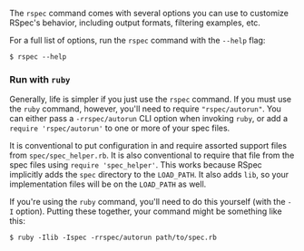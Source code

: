 The `rspec` command comes with several options you can use to customize RSpec's
behavior, including output formats, filtering examples, etc.

For a full list of options, run the `rspec` command with the `--help` flag:

    $ rspec --help

### Run with `ruby`

Generally, life is simpler if you just use the `rspec` command. If you must use the `ruby`
command, however, you'll need to require `"rspec/autorun"`. You can
either pass a `-rrspec/autorun` CLI option when invoking `ruby`, or add
a `require 'rspec/autorun'` to one or more of your spec files.

It is conventional to put configuration in and require assorted support files
from `spec/spec_helper.rb`. It is also conventional to require that file from
the spec files using `require 'spec_helper'`. This works because RSpec
implicitly adds the `spec` directory to the `LOAD_PATH`. It also adds `lib`, so
your implementation files will be on the `LOAD_PATH` as well.

If you're using the `ruby` command, you'll need to do this yourself
(with the `-I` option).  Putting these together, your command might be
something like this:

    $ ruby -Ilib -Ispec -rrspec/autorun path/to/spec.rb
